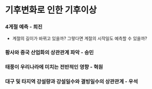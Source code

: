# 기후변화로 인한 기후이상
  
  
### 4게절 예측 - 희진  
* 계절의 길이가 바뀌고 있을까? 그렇다면 계절의 시작일도 예측할 수 있을까?
  
  
### 황사와 중국 산업화의 상관관계 파악 - 승민

    
### 태풍이 우리나라에 미치는 전반적인 영향 - 혁원

    
### 대구 및 타지역 강설량과 강설일수와 결빙일수의 상관관계 - 우석

    
